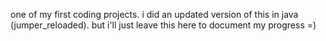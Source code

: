 one of my first coding projects.
i did an updated version of this in java (jumper_reloaded).
but i'll just leave this here to document my progress =)
